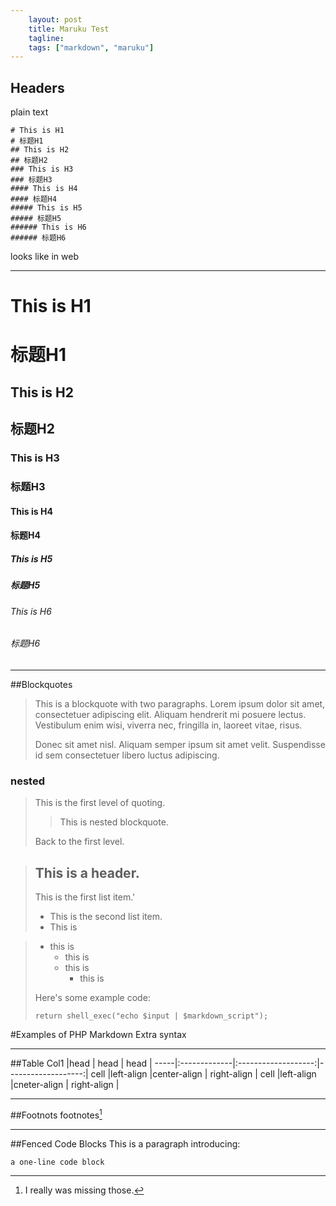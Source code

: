 ```yaml
---
    layout: post
    title: Maruku Test
    tagline:
    tags: ["markdown", "maruku"]
---
```

## Headers

plain text

	# This is H1
    # 标题H1
	## This is H2
	## 标题H2
	### This is H3
    ### 标题H3
	#### This is H4
    #### 标题H4 
	##### This is H5
	##### 标题H5
	###### This is H6
	###### 标题H6

looks like in web


----------


# This is H1
# 标题H1
## This is H2
## 标题H2
### This is H3
### 标题H3
#### This is H4
#### 标题H4 
##### This is H5
##### 标题H5
###### This is H6
###### 标题H6

----------


##Blockquotes
> This is a blockquote with two paragraphs. Lorem ipsum dolor sit amet,
> consectetuer adipiscing elit. Aliquam hendrerit mi posuere lectus.
> Vestibulum enim wisi, viverra nec, fringilla in, laoreet vitae, risus.
> 
> Donec sit amet nisl. Aliquam semper ipsum sit amet velit. Suspendisse
> id sem consectetuer libero luctus adipiscing.

### nested
> This is the first level of quoting.
>
> > This is nested blockquote.
>
> Back to the first level.


> ## This is a header.
> 
> This is the first list item.'
> *   This is the second list item.
> *   This is 

>+ this is
>	- this is 
>	- this is
>		* this is
> 
> Here's some example code:
> 
>     return shell_exec("echo $input | $markdown_script");





#Examples of PHP Markdown Extra syntax

------------

##Table
Col1 |head          |  head               |  head              |
-----|:-------------|:-------------------:|-------------------:|
cell |left-align    |center-align         | right-align        |
cell |left-align    |cneter-align         | right-align        |


-------------

##Footnots
footnotes[^foot]

[^foot]: I really was missing those.


--------------

##Fenced Code Blocks
This is a paragraph introducing:

~~~~~~~~~~~~~~~~~~~~~
a one-line code block
~~~~~~~~~~~~~~~~~~~~~








